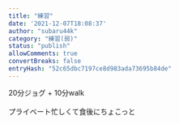 ```yaml
---
title: "練習"
date: '2021-12-07T18:08:37'
author: "subaru44k"
category: "練習(弱)"
status: "publish"
allowComments: true
convertBreaks: false
entryHash: "52c65dbc7197ce8d983ada73695b84de"
---
```

20分ジョグ + 10分walk<br>
<br>
プライベート忙しくて食後にちょこっと
